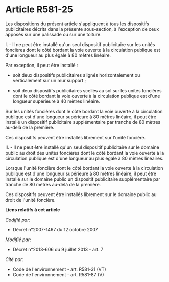 # Article R581-25

Les dispositions du présent article s'appliquent à tous les dispositifs publicitaires décrits dans la présente sous-section,
à l'exception de ceux apposés sur une palissade ou sur une toiture. 

I. - Il ne peut être installé qu'un seul dispositif publicitaire sur les unités foncières dont le côté bordant la voie
ouverte à la circulation publique est d'une longueur au plus égale à 80 mètres linéaire. 

Par exception, il peut être installé : 

- soit deux dispositifs publicitaires alignés horizontalement ou verticalement sur un mur support ; 

- soit deux dispositifs publicitaires scellés au sol sur les unités foncières dont le côté bordant la voie ouverte à la
circulation publique est d'une longueur supérieure à 40 mètres linéaire. 

Sur les unités foncières dont le côté bordant la voie ouverte à la circulation publique est d'une longueur supérieure à 80
mètres linéaire, il peut être installé un dispositif publicitaire supplémentaire par tranche de 80 mètres au-delà de la
première. 

Ces dispositifs peuvent être installés librement sur l'unité foncière. 

II. - Il ne peut être installé qu'un seul dispositif publicitaire sur le domaine public au droit des unités foncières dont le
côté bordant la voie ouverte à la circulation publique est d'une longueur au plus égale à 80 mètres linéaires. 

Lorsque l'unité foncière dont le côté bordant la voie ouverte à la circulation publique est d'une longueur supérieure à 80
mètres linéaire, il peut être installé sur le domaine public un dispositif publicitaire supplémentaire par tranche de 80
mètres au-delà de la première. 

Ces dispositifs peuvent être installés librement sur le domaine public au droit de l'unité foncière.

**Liens relatifs à cet article**

_Codifié par_:

  - Décret n°2007-1467 du 12 octobre 2007

_Modifié par_:

  - Décret n°2013-606 du 9 juillet 2013 - art. 7

_Cité par_:

  - Code de l'environnement - art. R581-31 (VT)
  - Code de l'environnement - art. R581-87 (V)
